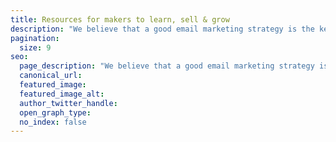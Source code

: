 ```yaml
---
title: Resources for makers to learn, sell & grow
description: "We believe that a good email marketing strategy is the key to growth. So we’re helping you grow your business with tools and resources that make email marketing easy."
pagination:
  size: 9
seo:
  page_description: "We believe that a good email marketing strategy is the key to growth. So we’re helping you grow your business with tools and resources that make email marketing easy."
  canonical_url: 
  featured_image: 
  featured_image_alt: 
  author_twitter_handle: 
  open_graph_type: 
  no_index: false
---
```

